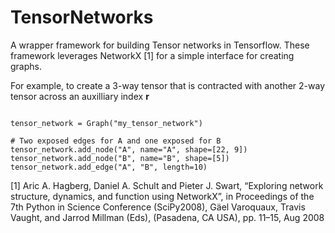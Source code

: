 # TensorNetworks

A wrapper framework for building Tensor networks in Tensorflow.
These framework leverages NetworkX [1] for a simple interface for creating graphs.

For example, to create a 3-way tensor that is contracted with another 2-way tensor across an auxilliary index **r**
```

tensor_network = Graph("my_tensor_network")

# Two exposed edges for A and one exposed for B
tensor_network.add_node("A", name="A", shape=[22, 9])
tensor_network.add_node("B", name="B", shape=[5])
tensor_network.add_edge("A", "B", length=10)

```



[1] Aric A. Hagberg, Daniel A. Schult and Pieter J. Swart, “Exploring network structure, dynamics, and function using NetworkX”, in Proceedings of the 7th Python in Science Conference (SciPy2008), Gäel Varoquaux, Travis Vaught, and Jarrod Millman (Eds), (Pasadena, CA USA), pp. 11–15, Aug 2008